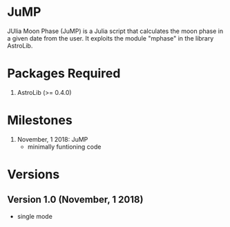 # JuMP
JUlia Moon Phase (JuMP) is a Julia script that calculates the moon phase in a given date from the user. It exploits the module "mphase" in the library AstroLib.

# Packages Required
1. AstroLib (>= 0.4.0)

# Milestones 
1. November, 1 2018: JuMP
   - minimally funtioning code

# Versions
## Version 1.0 (November, 1 2018)
- single mode
